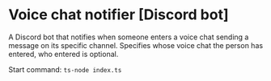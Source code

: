 # Voice chat notifier [Discord bot]

A Discord bot that notifies when someone enters a voice chat sending a message on its specific channel. 
Specifies whose voice chat the person has entered, who entered is optional.

Start command: `ts-node index.ts`